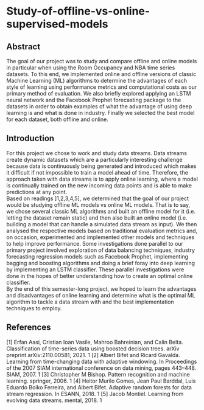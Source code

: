 # Study-of-offline-vs-online-supervised-models

## Abstract
The goal of our project was to study and compare offline and online models in particular when using the Room Occupancy and NBA time series datasets. To this end, we implemented online and offline versions of classic Machine Learning (ML) algorithms to determine the advantages of each style of learning using performance metrics and computational costs as our primary method of evaluation. We also briefly explored applying an LSTM neural network and the Facebook Prophet forecasting package to the datasets in order to obtain examples of what the advantage of using deep learning is and what is done in industry. Finally we selected the best model for each dataset, both offline and online.

## Introduction

For this project we chose to work and study data streams. Data streams create dynamic datasets which are a particularly interesting challenge because data is continuously being generated and introduced which makes it difficult if not impossible to train a model ahead of time. Therefore, the approach taken with data streams is to apply online learning, where a model is continually trained on the new incoming data points and is able to make predictions at any point. \
Based on readings ]1,2,3,4,5], we determined that the goal of our project would be studying offline ML models vs online ML models. That is to say, we chose several classic ML algorithms and built an offline model for it (i.e. letting the dataset remain static) and then also built an online model (i.e. building a model that can handle a simulated data stream as input). We then analysed the respective models based on traditional evaluation metrics and, on occasion, experimented and implemented other models and techniques to help improve performance. Some investigations done parallel to our primary project involved exploration of data balancing techniques, industry forecasting regression models such as Facebook Prophet, implementing bagging and boosting algorithms and doing a brief foray into deep learning by implementing an LSTM classifier. These parallel investigations were done in the hopes of better understanding how to create an optimal online classifier. \
By the end of this semester-long project, we hoped to learn the advantages and disadvantages of online learning and determine what is the optimal ML algorithm to tackle a data stream with and the best implementation techniques to employ.

## References

[1] Erfan Aasi, Cristian Ioan Vasile, Mahroo Bahreinian, and Calin Belta. Classification of time-series data using boosted
decision trees. arXiv preprint arXiv:2110.00581, 2021. 1
[2] Albert Bifet and Ricard Gavalda. Learning from time-changing data with adaptive windowing. In Proceedings of the 2007 SIAM international conference on data mining, pages 443–448. SIAM, 2007. 1
[3] Christopher M Bishop. Pattern recognition and machine learning. springer, 2006. 1
[4] Heitor Murilo Gomes, Jean Paul Barddal, Luis Eduardo Boiko Ferreira, and Albert Bifet. Adaptive random forests for data stream regression. In ESANN, 2018. 1
[5] Jacob Montiel. Learning from evolving data streams. mental, 2018. 1

